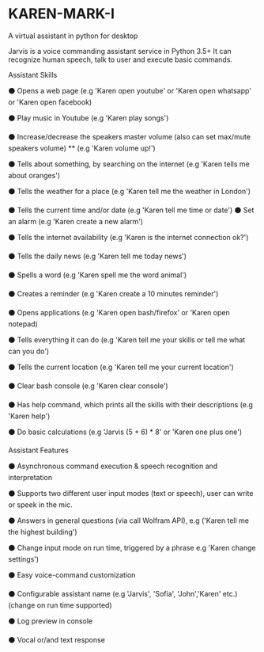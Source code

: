 # KAREN-MARK-I
A virtual assistant in python for desktop


Jarvis is a voice commanding assistant service in Python 3.5+ It can recognize human speech, talk to user and execute basic commands.

Assistant Skills

⚫ Opens a web page (e.g 'Karen open youtube' or 'Karen open whatsapp' or 'Karen open facebook)

⚫ Play music in Youtube (e.g 'Karen play songs')

⚫ Increase/decrease the speakers master volume (also can set max/mute speakers volume) ** (e.g 'Karen volume up!')

⚫ Tells about something, by searching on the internet (e.g 'Karen tells me about oranges')

⚫ Tells the weather for a place (e.g 'Karen tell me the weather in London')

⚫ Tells the current time and/or date (e.g 'Karen tell me time or date')
⚫ Set an alarm (e.g 'Karen create a new alarm')

⚫ Tells the internet availability (e.g 'Karen is the internet connection ok?')

⚫ Tells the daily news (e.g 'Karen tell me today news')

⚫ Spells a word (e.g 'Karen spell me the word animal')

⚫ Creates a reminder (e.g 'Karen create a 10 minutes reminder')

⚫ Opens applications (e.g 'Karen open bash/firefox' or 'Karen open notepad)

⚫ Tells everything it can do (e.g 'Karen tell me your skills or tell me what can you do')

⚫ Tells the current location (e.g 'Karen tell me your current location')

⚫ Clear bash console (e.g 'Karen clear console')

⚫ Has help command, which prints all the skills with their descriptions (e.g 'Karen help')

⚫ Do basic calculations (e.g 'Jarvis (5 + 6) * 8' or 'Karen one plus one')

Assistant Features


⚫ Asynchronous command execution & speech recognition and interpretation

⚫ Supports two different user input modes (text or speech), user can write or speek in the mic.

⚫ Answers in general questions (via call Wolfram API), e.g ('Karen tell me the highest building')

⚫ Change input mode on run time, triggered by a phrase e.g 'Karen change settings')

⚫ Easy voice-command customization

⚫ Configurable assistant name (e.g 'Jarvis', 'Sofia', 'John','Karen' etc.) (change on run time supported)

⚫ Log preview in console

⚫ Vocal or/and text response

